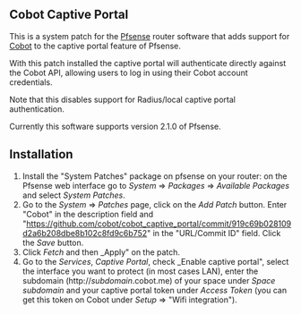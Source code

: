 ## Cobot Captive Portal

This is a system patch for the [Pfsense](http://pfsense.org) router software that adds support for [Cobot](http://cobot.me) to the captive portal feature of Pfsense.

With this patch installed the captive portal will authenticate directly against the Cobot API, allowing users to log in using their Cobot account credentials.

Note that this disables support for Radius/local captive portal authentication.

Currently this software supports version 2.1.0 of Pfsense.

## Installation

1. Install the "System Patches" package on pfsense on your router: on the Pfsense web interface go to _System_ => _Packages_ => _Available Packages_ and select _System Patches_.
2. Go to the _System_ => _Patches_ page, click on the _Add Patch_ button. Enter "Cobot" in the description field and "https://github.com/cobot/cobot_captive_portal/commit/919c69b028109d2a6b208dbe8b102c8fd9c6b752" in the "URL/Commit ID" field. Click the _Save_ button.
3. Click _Fetch_ and then _Apply" on the patch.
4. Go to the _Services_, _Captive Portal_, check _Enable captive portal", select the interface you want to protect (in most cases LAN), enter the subdomain (http://_subdomain_.cobot.me) of your space under _Space subdomain_ and your captive portal token under _Access Token_ (you can get this token on Cobot under _Setup_ => "Wifi integration").
